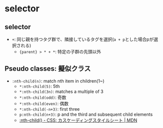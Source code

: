 # selector

## selector

- `+`: 同じ親を持つタグ群で、隣接しているタグを選択(`a + p`とした場合pが選択される)
  - `{parent} > * + *`: 特定の子群の先頭以外

## Pseudo classes: 擬似クラス

- `:nth-child(n)`: match nth item in children(1~)
  - `*:nth-child(5)`: 5th
  - `*:nth-child(3n)`: matches a multiple of 3
  - `*:nth-child(odd)`: 奇数
  - `*:nth-child(even)`: 偶数
  - `*:nth-child(-n+3)`: first three
  - `p:nth-child(n+3)`: p and the third and subsequent child elements
  - [:nth\-child\(\) \- CSS: カスケーディングスタイルシート \| MDN](https://developer.mozilla.org/ja/docs/Web/CSS/:nth-child)
